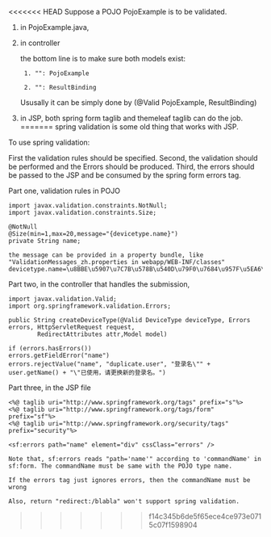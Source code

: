 <<<<<<< HEAD
Suppose a POJO PojoExample is to be validated. 

1. in PojoExample.java, 

		

2. in controller

	the bottom line is to make sure both models exist:
	
		1. "": PojoExample
		
		2. "": ResultBinding
		
	Ususally it can be simply done by (@Valid PojoExample, ResultBinding)

3. in JSP, both spring form taglib and themeleaf taglib can do the job. 
=======
spring validation is some old thing that works with JSP. 

To use spring validation:

First the validation rules should be specified. 
Second, the validation should be performed and the Errors should be produced.
Third, the errors should be passed to the JSP and be consumed by the spring form errors tag.

Part one, validation rules in POJO

	import javax.validation.constraints.NotNull;
	import javax.validation.constraints.Size;
	
	@NotNull
	@Size(min=1,max=20,message="{devicetype.name}")
	private String name;
	
	the message can be provided in a property bundle, like "ValidationMessages_zh.properties in webapp/WEB-INF/classes"
	devicetype.name=\u8BBE\u5907\u7C7B\u578B\u540D\u79F0\u7684\u957F\u5EA6\u5FC5\u987B\u5927\u4E8E{min}\u5C0F\u4E8E{max}\u3002

Part two, in the controller that handles the submission, 

	import javax.validation.Valid;
	import org.springframework.validation.Errors;
	
	public String createDeviceType(@Valid DeviceType deviceType, Errors errors, HttpServletRequest request,
			RedirectAttributes attr,Model model)

	if (errors.hasErrors()) 
	errors.getFieldError("name")
	errors.rejectValue("name", "duplicate.user", "登录名\"" + user.getName() + "\"已使用，请更换新的登录名。")
	
Part three, in the JSP file

	<%@ taglib uri="http://www.springframework.org/tags" prefix="s"%>
	<%@ taglib uri="http://www.springframework.org/tags/form" prefix="sf"%>
	<%@ taglib uri="http://www.springframework.org/security/tags"
	prefix="security"%>
	
	<sf:errors path="name" element="div" cssClass="errors" />
	
	Note that, sf:errors reads "path='name'" according to 'commandName' in sf:form. The commandName must be same with the POJO type name. 
	
	If the errors tag just ignores errors, then the commandName must be wrong
	
	Also, return "redirect:/blabla" won't support spring validation.
>>>>>>> f14c345b6de5f65ece4ce973e0715c07f1598904
